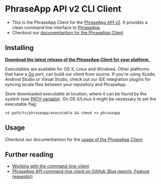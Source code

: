 # PhraseApp API v2 CLI Client

- This is the PhraseApp Client for the [PhraseApp API v2](http://docs.phraseapp.com/api/v2). It provides a clean command line interface to [PhraseApp](https://phraseapp.com).
- Checkout our <a href="http://docs.phraseapp.com/developers/cli/" target="_blank">documentantion for the PhraseApp Client</a>

## Installing

**[Download the latest release of the PhraseApp Client for your platform.](https://github.com/phrase/phraseapp-client/releases/latest)** 

Executables are available for OS X, Linux and Windows. Other platforms that have a [Go](http://golang.org/) port, can build our client from source. If you're using Xcode, Android Studio or Visual Studio, check out our IDE integration plugins for syncing locale files between your repository and PhraseApp.

Store downloaded executable at location, where it can be found by the system (see [PATH variable](http://en.wikipedia.org/wiki/PATH_%28variable%29)). On OS X/Linux it might be necessary to set the executable flag:

	cd path/to/phraseapp/executable && chmod +x phraseapp

## Usage

Checkout our documentantion for the <a href="http://docs.phraseapp.com/developers/cli/usage/" target="_blank">usage of the PhraseApp Client</a>

## Further reading
* [Working with the command-line-client](http://docs.phraseapp.com/guides/working-with-phraseapp/command-line-client/)
* [PhraseApp API command-line client on GitHub (Bug reports, Feature requests))](https://github.com/phrase/phraseapp-client)